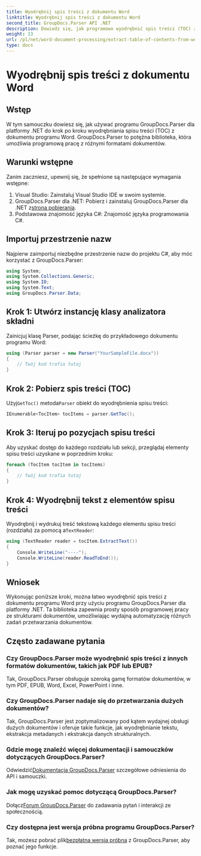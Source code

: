 ```yaml
---
title: Wyodrębnij spis treści z dokumentu Word
linktitle: Wyodrębnij spis treści z dokumentu Word
second_title: GroupDocs.Parser API .NET
description: Dowiedz się, jak programowo wyodrębnić spis treści (TOC) z dokumentów programu Word przy użyciu narzędzia GroupDocs.Parser dla platformy .NET.
weight: 13
url: /pl/net/word-document-processing/extract-table-of-contents-from-word-document/
type: docs
---
```

# Wyodrębnij spis treści z dokumentu Word

## Wstęp
W tym samouczku dowiesz się, jak używać programu GroupDocs.Parser dla platformy .NET do krok po kroku wyodrębniania spisu treści (TOC) z dokumentu programu Word. GroupDocs.Parser to potężna biblioteka, która umożliwia programową pracę z różnymi formatami dokumentów.
## Warunki wstępne
Zanim zaczniesz, upewnij się, że spełnione są następujące wymagania wstępne:
1. Visual Studio: Zainstaluj Visual Studio IDE w swoim systemie.
2.  GroupDocs.Parser dla .NET: Pobierz i zainstaluj GroupDocs.Parser dla .NET z[strona pobierania](https://releases.groupdocs.com/parser/net/).
3. Podstawowa znajomość języka C#: Znajomość języka programowania C#.

## Importuj przestrzenie nazw
Najpierw zaimportuj niezbędne przestrzenie nazw do projektu C#, aby móc korzystać z GroupDocs.Parser:
```csharp
using System;
using System.Collections.Generic;
using System.IO;
using System.Text;
using GroupDocs.Parser.Data;
```
## Krok 1: Utwórz instancję klasy analizatora składni
Zainicjuj klasę Parser, podając ścieżkę do przykładowego dokumentu programu Word:
```csharp
using (Parser parser = new Parser("YourSampleFile.docx"))
{
    // Twój kod trafia tutaj
}
```
## Krok 2: Pobierz spis treści (TOC)
 Użyj`GetToc()` metoda`Parser` obiekt do wyodrębnienia spisu treści:
```csharp
IEnumerable<TocItem> tocItems = parser.GetToc();
```
## Krok 3: Iteruj po pozycjach spisu treści
Aby uzyskać dostęp do każdego rozdziału lub sekcji, przeglądaj elementy spisu treści uzyskane w poprzednim kroku:
```csharp
foreach (TocItem tocItem in tocItems)
{
    // Twój kod trafia tutaj
}
```
## Krok 4: Wyodrębnij tekst z elementów spisu treści
 Wyodrębnij i wydrukuj treść tekstową każdego elementu spisu treści (rozdziału) za pomocą a`TextReader`:
```csharp
using (TextReader reader = tocItem.ExtractText())
{
    Console.WriteLine("----");
    Console.WriteLine(reader.ReadToEnd());
}
```

## Wniosek
Wykonując poniższe kroki, można łatwo wyodrębnić spis treści z dokumentu programu Word przy użyciu programu GroupDocs.Parser dla platformy .NET. Ta biblioteka zapewnia prosty sposób programowej pracy ze strukturami dokumentów, umożliwiając wydajną automatyzację różnych zadań przetwarzania dokumentów.

## Często zadawane pytania
### Czy GroupDocs.Parser może wyodrębnić spis treści z innych formatów dokumentów, takich jak PDF lub EPUB?
Tak, GroupDocs.Parser obsługuje szeroką gamę formatów dokumentów, w tym PDF, EPUB, Word, Excel, PowerPoint i inne.
### Czy GroupDocs.Parser nadaje się do przetwarzania dużych dokumentów?
Tak, GroupDocs.Parser jest zoptymalizowany pod kątem wydajnej obsługi dużych dokumentów i oferuje takie funkcje, jak wyodrębnianie tekstu, ekstrakcja metadanych i ekstrakcja danych strukturalnych.
### Gdzie mogę znaleźć więcej dokumentacji i samouczków dotyczących GroupDocs.Parser?
 Odwiedzić[Dokumentacja GroupDocs.Parser](https://tutorials.groupdocs.com/parser/net/) szczegółowe odniesienia do API i samouczki.
### Jak mogę uzyskać pomoc dotyczącą GroupDocs.Parser?
 Dołącz[Forum GroupDocs.Parser](https://forum.groupdocs.com/c/parser/17) do zadawania pytań i interakcji ze społecznością.
### Czy dostępna jest wersja próbna programu GroupDocs.Parser?
 Tak, możesz pobrać plik[bezpłatna wersja próbna](https://releases.groupdocs.com/) z GroupDocs.Parser, aby poznać jego funkcje.